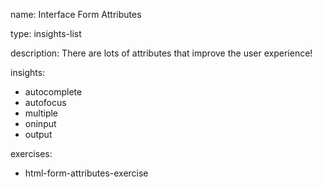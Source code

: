 name: Interface Form Attributes

type: insights-list

description: There are lots of attributes that improve the user experience!

insights:
  - autocomplete
  - autofocus
  - multiple
  - oninput
  - output
 
exercises:
  - html-form-attributes-exercise
